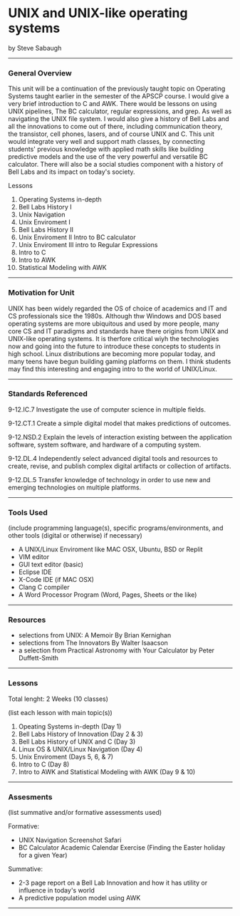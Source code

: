 # UNIX and UNIX-like operating systems
by Steve Sabaugh

-----

### General Overview
This unit will be a continuation of the previously taught topic on Operating Systems taught earlier in the semester of the APSCP course. I would give a 
very brief introduction to C and AWK. There would be lessons on using UNIX pipelines, The BC calculator, regular expressions, and grep. As well as 
navigating the UNIX file system. I would also give a history of Bell Labs and all the innovations to come out of there, including communication theory, 
the transistor, cell phones, lasers, and of course UNIX and C. This unit would integrate very well and support math classes, by connecting students' 
previous knowledge with applied math skills like building predictive models and the use of the very powerful and versatile BC calculator. 
There will also be a social studies component with a history of Bell Labs and its impact on today's society. 

Lessons
1. Operating Systems in-depth
2. Bell Labs History I
3. Unix Navigation
4. Unix Enviroment I
5. Bell Labs History II
6. Unix Enviroment II Intro to BC calculator
7. Unix Enviroment III intro to Regular Expressions
8. Intro to C
9. Intro to AWK
10. Statistical Modeling with AWK

---

### Motivation for Unit
UNIX has been widely regarded the OS of choice of academics and IT and CS professionals sice the 1980s. Although thw Windows and DOS based operating systems are more ubiquitous and used by more people, many core CS and IT paradigms and standards have there origins from UNIX and UNIX-like operating systems. It is therfore critical wiyh the technologies now and going into the future to introduce these concepts to students in high school. Linux distributions are becoming more popular today, and many teens have begun building gaming platforms on them. I think students may find this interesting and engaging intro to the world of UNIX/Linux. 

---

### Standards Referenced
9-12.IC.7
Investigate the use of
computer science in
multiple fields. 

9-12.CT.1
Create a simple digital
model that makes
predictions of outcomes.

9-12.NSD.2
Explain the levels of
interaction existing
between the application
software, system
software, and hardware
of a computing system.

9-12.DL.4
Independently select
advanced digital tools and
resources to create, revise,
and publish complex digital
artifacts or collection of
artifacts.

9-12.DL.5
Transfer knowledge of
technology in order to use
new and emerging
technologies on multiple
platforms.

---

### Tools Used
(include programming language(s), specific programs/environments, and other tools (digital or otherwise) if necessary)
- A UNIX/Linux Enviroment like MAC OSX, Ubuntu, BSD or Replit
- VIM editor
- GUI text editor (basic)
- Eclipse IDE 
- X-Code IDE (if MAC OSX)
- Clang C compiler
- A Word Processor Program (Word, Pages, Sheets or the like)

 
---

### Resources
- selections from UNIX: A Memoir By Brian Kernighan
- selections from The Innovators By Walter Isaacson
- a selection from Practical Astronomy with Your Calculator by Peter Duffett-Smith

---

### Lessons
Total lenght: 2 Weeks (10 classes)

(list each lesson with main topic(s))

1. Opeating Systems in-depth (Day 1)
2. Bell Labs History of Innovation (Day 2 & 3)
3. Bell Labs History of UNIX and C (Day 3)
4. Linux OS & UNIX/Linux Navigation (Day 4)
5. Unix Enviroment  (Days 5, 6, & 7)
6. Intro to C (Day 8)
7. Intro to AWK and Statistical Modeling with AWK (Day 9 & 10)

---

### Assesments
(list summative and/or formative assessments used)

Formative:
- UNIX Navigation Screenshot Safari
- BC Calculator Academic Calendar Exercise (Finding the Easter holiday for a given Year)

Summative:
- 2-3 page report on a Bell Lab Innovation and how it has utility or influence in today's world
- A predictive population model using AWK

---
